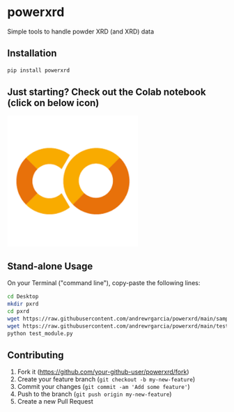 # powerxrd
Simple tools to handle powder XRD (and XRD) data


## Installation

```bash
pip install powerxrd
```

## Just starting? Check out the Colab notebook (click on below icon)

<a href="https://colab.research.google.com/drive/1_Eq-cW6LSPPnaRjkbeHaC81Wfbd8mQS-?usp=sharing">
<img src="https://github.com/andrewrgarcia/powerxrd/blob/main/img/colab.png?raw=true" width="300" ></a>


## Stand-alone Usage
On your Terminal ("command line"), copy-paste the following lines:
```bash 
cd Desktop   		
mkdir pxrd		
cd pxrd		
wget https://raw.githubusercontent.com/andrewrgarcia/powerxrd/main/sample1.xy	
wget https://raw.githubusercontent.com/andrewrgarcia/powerxrd/main/tests/test_module.py   
python test_module.py   
```

## Contributing

1. Fork it (<https://github.com/your-github-user/powerxrd/fork>)
2. Create your feature branch (`git checkout -b my-new-feature`)
3. Commit your changes (`git commit -am 'Add some feature'`)
4. Push to the branch (`git push origin my-new-feature`)
5. Create a new Pull Request

